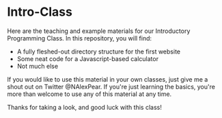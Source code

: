# Intro-Class
Here are the teaching and example materials for our Introductory Programming Class. In this repository, you will find:

+ A fully fleshed-out directory structure for the first website
+ Some neat code for a Javascript-based calculator
+ Not much else

If you would like to use this material in your own classes, just give me a shout out on Twitter @NAlexPear. 
If you're just learning the basics, you're more than welcome to use any of this material at any time.

Thanks for taking a look, and good luck with this class!
